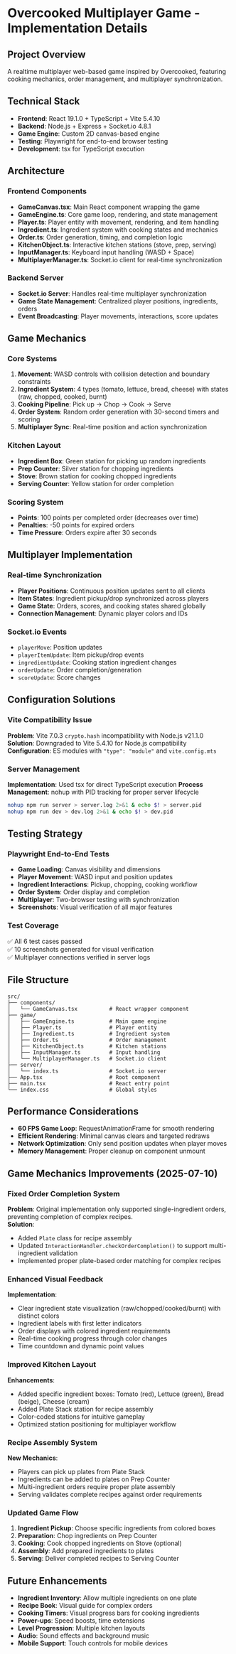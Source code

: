 # Overcooked Multiplayer Game - Implementation Details

## Project Overview
A realtime multiplayer web-based game inspired by Overcooked, featuring cooking mechanics, order management, and multiplayer synchronization.

## Technical Stack
- **Frontend**: React 19.1.0 + TypeScript + Vite 5.4.10
- **Backend**: Node.js + Express + Socket.io 4.8.1
- **Game Engine**: Custom 2D canvas-based engine
- **Testing**: Playwright for end-to-end browser testing
- **Development**: tsx for TypeScript execution

## Architecture

### Frontend Components
- **GameCanvas.tsx**: Main React component wrapping the game
- **GameEngine.ts**: Core game loop, rendering, and state management
- **Player.ts**: Player entity with movement, rendering, and item handling
- **Ingredient.ts**: Ingredient system with cooking states and mechanics
- **Order.ts**: Order generation, timing, and completion logic
- **KitchenObject.ts**: Interactive kitchen stations (stove, prep, serving)
- **InputManager.ts**: Keyboard input handling (WASD + Space)
- **MultiplayerManager.ts**: Socket.io client for real-time synchronization

### Backend Server
- **Socket.io Server**: Handles real-time multiplayer synchronization
- **Game State Management**: Centralized player positions, ingredients, orders
- **Event Broadcasting**: Player movements, interactions, score updates

## Game Mechanics

### Core Systems
1. **Movement**: WASD controls with collision detection and boundary constraints
2. **Ingredient System**: 4 types (tomato, lettuce, bread, cheese) with states (raw, chopped, cooked, burnt)
3. **Cooking Pipeline**: Pick up → Chop → Cook → Serve
4. **Order System**: Random order generation with 30-second timers and scoring
5. **Multiplayer Sync**: Real-time position and action synchronization

### Kitchen Layout
- **Ingredient Box**: Green station for picking up random ingredients
- **Prep Counter**: Silver station for chopping ingredients
- **Stove**: Brown station for cooking chopped ingredients
- **Serving Counter**: Yellow station for order completion

### Scoring System
- **Points**: 100 points per completed order (decreases over time)
- **Penalties**: -50 points for expired orders
- **Time Pressure**: Orders expire after 30 seconds

## Multiplayer Implementation

### Real-time Synchronization
- **Player Positions**: Continuous position updates sent to all clients
- **Item States**: Ingredient pickup/drop synchronized across players
- **Game State**: Orders, scores, and cooking states shared globally
- **Connection Management**: Dynamic player colors and IDs

### Socket.io Events
- `playerMove`: Position updates
- `playerItemUpdate`: Item pickup/drop events
- `ingredientUpdate`: Cooking station ingredient changes
- `orderUpdate`: Order completion/generation
- `scoreUpdate`: Score changes

## Configuration Solutions

### Vite Compatibility Issue
**Problem**: Vite 7.0.3 `crypto.hash` incompatibility with Node.js v21.1.0
**Solution**: Downgraded to Vite 5.4.10 for Node.js compatibility
**Configuration**: ES modules with `"type": "module"` and `vite.config.mts`

### Server Management
**Implementation**: Used tsx for direct TypeScript execution
**Process Management**: nohup with PID tracking for proper server lifecycle
```bash
nohup npm run server > server.log 2>&1 & echo $! > server.pid
nohup npm run dev > dev.log 2>&1 & echo $! > dev.pid
```

## Testing Strategy

### Playwright End-to-End Tests
- **Game Loading**: Canvas visibility and dimensions
- **Player Movement**: WASD input and position updates
- **Ingredient Interactions**: Pickup, chopping, cooking workflow
- **Order System**: Order display and completion
- **Multiplayer**: Two-browser testing with synchronization
- **Screenshots**: Visual verification of all major features

### Test Coverage
✅ All 6 test cases passed  
✅ 10 screenshots generated for visual verification  
✅ Multiplayer connections verified in server logs

## File Structure
```
src/
├── components/
│   └── GameCanvas.tsx          # React wrapper component
├── game/
│   ├── GameEngine.ts           # Main game engine
│   ├── Player.ts               # Player entity
│   ├── Ingredient.ts           # Ingredient system
│   ├── Order.ts                # Order management
│   ├── KitchenObject.ts        # Kitchen stations
│   ├── InputManager.ts         # Input handling
│   └── MultiplayerManager.ts   # Socket.io client
├── server/
│   └── index.ts                # Socket.io server
├── App.tsx                     # Root component
├── main.tsx                    # React entry point
└── index.css                   # Global styles
```

## Performance Considerations
- **60 FPS Game Loop**: RequestAnimationFrame for smooth rendering
- **Efficient Rendering**: Minimal canvas clears and targeted redraws
- **Network Optimization**: Only send position updates when player moves
- **Memory Management**: Proper cleanup on component unmount

## Game Mechanics Improvements (2025-07-10)

### Fixed Order Completion System
**Problem**: Original implementation only supported single-ingredient orders, preventing completion of complex recipes.  
**Solution**: 
- Added `Plate` class for recipe assembly
- Updated `InteractionHandler.checkOrderCompletion()` to support multi-ingredient validation
- Implemented proper plate-based order matching for complex recipes

### Enhanced Visual Feedback
**Implementation**:
- Clear ingredient state visualization (raw/chopped/cooked/burnt) with distinct colors
- Ingredient labels with first letter indicators  
- Order displays with colored ingredient requirements
- Real-time cooking progress through color changes
- Time countdown and dynamic point values

### Improved Kitchen Layout
**Enhancements**:
- Added specific ingredient boxes: Tomato (red), Lettuce (green), Bread (beige), Cheese (cream)
- Added Plate Stack station for recipe assembly
- Color-coded stations for intuitive gameplay
- Optimized station positioning for multiplayer workflow

### Recipe Assembly System
**New Mechanics**:
- Players can pick up plates from Plate Stack
- Ingredients can be added to plates on Prep Counter
- Multi-ingredient orders require proper plate assembly
- Serving validates complete recipes against order requirements

### Updated Game Flow
1. **Ingredient Pickup**: Choose specific ingredients from colored boxes
2. **Preparation**: Chop ingredients on Prep Counter
3. **Cooking**: Cook chopped ingredients on Stove (optional)
4. **Assembly**: Add prepared ingredients to plates
5. **Serving**: Deliver completed recipes to Serving Counter

## Future Enhancements
- **Ingredient Inventory**: Allow multiple ingredients on one plate  
- **Recipe Book**: Visual guide for complex orders
- **Cooking Timers**: Visual progress bars for cooking ingredients
- **Power-ups**: Speed boosts, time extensions
- **Level Progression**: Multiple kitchen layouts
- **Audio**: Sound effects and background music
- **Mobile Support**: Touch controls for mobile devices